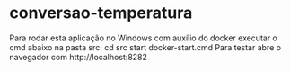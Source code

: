 # conversao-temperatura
Para rodar esta aplicação no Windows com auxílio do docker executar o cmd abaixo na pasta src:
cd src
start docker-start.cmd
Para testar abre o navegador com http://localhost:8282

